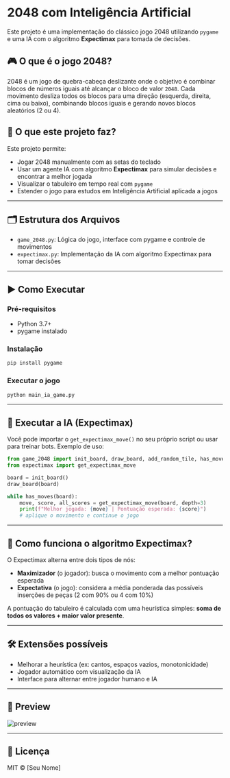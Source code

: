 # 2048 com Inteligência Artificial

Este projeto é uma implementação do clássico jogo 2048 utilizando `pygame` e uma IA com o algoritmo **Expectimax** para tomada de decisões.

## 🎮 O que é o jogo 2048?

2048 é um jogo de quebra-cabeça deslizante onde o objetivo é combinar blocos de números iguais até alcançar o bloco de valor `2048`. Cada movimento desliza todos os blocos para uma direção (esquerda, direita, cima ou baixo), combinando blocos iguais e gerando novos blocos aleatórios (2 ou 4).

## 🧠 O que este projeto faz?

Este projeto permite:

- Jogar 2048 manualmente com as setas do teclado
- Usar um agente IA com algoritmo **Expectimax** para simular decisões e encontrar a melhor jogada
- Visualizar o tabuleiro em tempo real com `pygame`
- Estender o jogo para estudos em Inteligência Artificial aplicada a jogos

---

## 🗂️ Estrutura dos Arquivos

- `game_2048.py`: Lógica do jogo, interface com pygame e controle de movimentos
- `expectimax.py`: Implementação da IA com algoritmo Expectimax para tomar decisões

---

## ▶️ Como Executar

### Pré-requisitos

- Python 3.7+
- pygame instalado

### Instalação

```bash
pip install pygame
```

### Executar o jogo

```bash
python main_ia_game.py
```

---

## 🤖 Executar a IA (Expectimax)

Você pode importar o `get_expectimax_move()` no seu próprio script ou usar para treinar bots. Exemplo de uso:

```python
from game_2048 import init_board, draw_board, add_random_tile, has_moves
from expectimax import get_expectimax_move

board = init_board()
draw_board(board)

while has_moves(board):
    move, score, all_scores = get_expectimax_move(board, depth=3)
    print(f"Melhor jogada: {move} | Pontuação esperada: {score}")
    # aplique o movimento e continue o jogo
```

---

## 📌 Como funciona o algoritmo Expectimax?

O Expectimax alterna entre dois tipos de nós:

- **Maximizador** (o jogador): busca o movimento com a melhor pontuação esperada
- **Expectativa** (o jogo): considera a média ponderada das possíveis inserções de peças (2 com 90% ou 4 com 10%)

A pontuação do tabuleiro é calculada com uma heurística simples: **soma de todos os valores + maior valor presente**.

---

## 🛠️ Extensões possíveis

- Melhorar a heurística (ex: cantos, espaços vazios, monotonicidade)
- Jogador automático com visualização da IA
- Interface para alternar entre jogador humano e IA

---

## 📸 Preview

![preview](https://upload.wikimedia.org/wikipedia/commons/7/75/2048_gameplay.gif)

---

## 📄 Licença

MIT © [Seu Nome]
